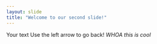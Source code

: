 ```yaml
---
layout: slide
title: "Welcome to our second slide!"
---
```

Your text
Use the left arrow to go back!
*WHOA* _this is cool_

